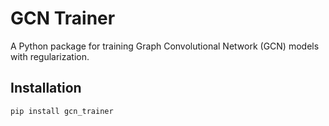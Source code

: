 # GCN Trainer

A Python package for training Graph Convolutional Network (GCN) models with regularization.

## Installation

```sh
pip install gcn_trainer
